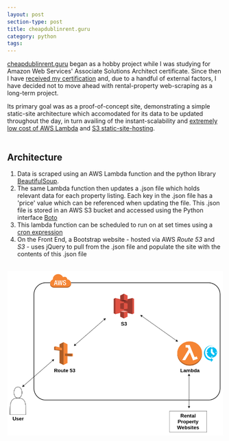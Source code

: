 ```yaml
---
layout: post
section-type: post
title: cheapdublinrent.guru
category: python
tags:
---
```


<a href="http://cheapdublinrent.guru/">cheapdublinrent.guru</a> began as a hobby project while I was studying for Amazon Web Services' Associate Solutions Architect certificate. Since then I have <a href="http://oisinbates.com/AWSSolutionsArchitectAssociate.pdf"> received my certification</a> and, due to a handful of external factors, I have decided not to move ahead with rental-property web-scraping as a long-term project.
<br>


Its primary goal was as  a proof-of-concept site, demonstrating a simple static-site architecture which accomodated for its data to be updated throughout the day, in turn availing of the instant-scalability and <a href="https://aws.amazon.com/lambda/pricing/">extremely low cost of AWS Lambda</a> and <a href="https://aws.amazon.com/getting-started/projects/host-static-website/services-costs/">S3 static-site-hosting</a>.
<br><br>

<h2>Architecture</h2>
  <ol>
    <li>Data is scraped using an AWS Lambda function and the python library <a href="https://www.crummy.com/software/BeautifulSoup/bs4/doc/">BeautifulSoup</a>.
    </li>
    <li>The same Lambda function then updates a .json file which holds relevant data for each property listing. Each key in the .json file has a 'price' value which can be referenced when updating the file. This .json file is stored in an AWS S3 bucket and accessed using the Python interface <a href="https://boto3.readthedocs.io/en/latest/">Boto</a>
    </li>
    <li>This lambda function can be scheduled to run on at set times using a <a href="http://docs.aws.amazon.com/lambda/latest/dg/with-scheduled-events.html">cron expression</a></li>
    <li>On the Front End, a Bootstrap website - hosted via AWS <i>Route 53</i> and <i>S3</i> - uses jQuery to pull from the .json file and populate the site with the contents of this .json file</li>
  </ol>
<br>
<img class="img-responsive center-block" src="https://raw.githubusercontent.com/oisinBates/serverless_aws_property_scraper_project/master/cheapdublinrent.guru/aws_architecture_diagram.png" alt="Architecture Diagram">
<br>
